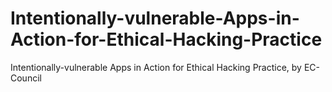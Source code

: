 # Intentionally-vulnerable-Apps-in-Action-for-Ethical-Hacking-Practice
Intentionally-vulnerable Apps in Action for Ethical Hacking Practice, by EC-Council
